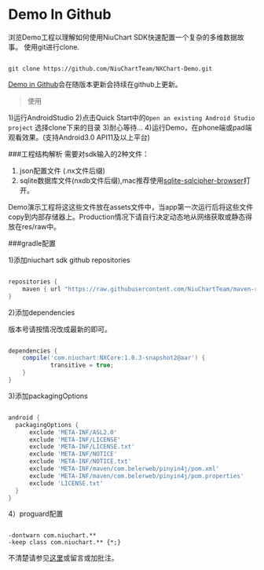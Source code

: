 # Demo In Github

浏览Demo工程以理解如何使用NiuChart SDK快速配置一个复杂的多维数据故事。
使用git进行clone.

```git

git clone https://github.com/NiuChartTeam/NXChart-Demo.git

```
[Demo in Github](https://github.com/NiuChartTeam/NXChart-Demo)会在随版本更新会持续在github上更新。

>使用   

1)运行AndroidStudio 
2)点击Quick Start中的`Open an existing Android Studio project` 选择clone下来的目录
3)耐心等待...
4)运行Demo，在phone端或pad端观看效果。(支持Android3.0 API11及以上平台) 

###工程结构解析
需要对sdk输入的2种文件：
1. json配置文件 (.nx文件后缀)
2. sqlite数据库文件(nxdb文件后缀),mac推荐使用[sqlite-sqlcipher-browser](http://mirror.salasaga.org/sqlitebrowser/onceoffs/sqlitebrowser-sqlcipher_201506172157.dmg)打开。

Demo演示工程将这这些文件放在assets文件中，当app第一次运行后将这些文件copy到内部存储器上。Production情况下请自行决定动态地从网络获取或静态得放在res/raw中。


###gradle配置

1)添加niuchart sdk github repositories

```gradle

repositories {
    maven { url "https://raw.githubusercontent.com/NiuChartTeam/maven-repo-niuchart/master" }
}

```

2)添加dependencies

版本号请按情况改成最新的即可。

```gradle

dependencies {
    compile('com.niuchart:NXCore:1.0.3-snapshot2@aar') {
            transitive = true;
    }
}

```

3)添加packagingOptions

```gradle

android {
  packagingOptions {
      exclude 'META-INF/ASL2.0'
      exclude 'META-INF/LICENSE'
      exclude 'META-INF/LICENSE.txt'
      exclude 'META-INF/NOTICE'
      exclude 'META-INF/NOTICE.txt'
      exclude 'META-INF/maven/com.belerweb/pinyin4j/pom.xml'
      exclude 'META-INF/maven/com.belerweb/pinyin4j/pom.properties'
      exclude 'LICENSE.txt'
  }
}

```

4）proguard配置

```properites

-dontwarn com.niuchart.**
-keep class com.niuchart.** {*;}

```

不清楚请参见[这里](https://github.com/NiuChartTeam/NXChart-Demo/blob/master/app/build.gradle)或留言或加批注。
